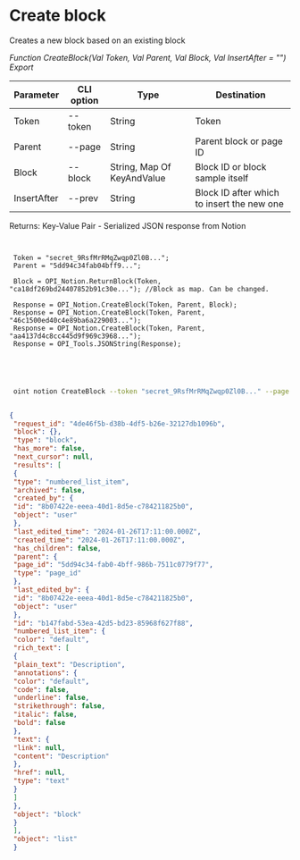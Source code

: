 ﻿---
sidebar_position: 1
---

# Create block
 Creates a new block based on an existing block


*Function CreateBlock(Val Token, Val Parent, Val Block, Val InsertAfter = "") Export*

 | Parameter | CLI option | Type | Destination |
 |-|-|-|-|
 | Token | --token | String | Token |
 | Parent | --page | String | Parent block or page ID |
 | Block | --block | String, Map Of KeyAndValue | Block ID or block sample itself |
 | InsertAfter | --prev | String | Block ID after which to insert the new one |

 
 Returns: Key-Value Pair - Serialized JSON response from Notion

```bsl title="Code example"
	
 
 Token = "secret_9RsfMrRMqZwqp0Zl0B...";
 Parent = "5dd94c34fab04bff9...";
 
 Block = OPI_Notion.ReturnBlock(Token, "ca18df269bd24407852b91c30e..."); //Block as map. Can be changed.
 
 Response = OPI_Notion.CreateBlock(Token, Parent, Block); 
 Response = OPI_Notion.CreateBlock(Token, Parent, "46c1500ed40c4e89ba6a229003..."); 
 Response = OPI_Notion.CreateBlock(Token, Parent, "aa4137d4c8cc445d9f969c3968..."); 
 Response = OPI_Tools.JSONString(Response);
 

	
```

```sh title="CLI command example"
 
 oint notion CreateBlock --token "secret_9RsfMrRMqZwqp0Zl0B..." --page "5dd94c34fab04bff9..." --block %block% --prev %prev%


```


```json title="Result"

{
 "request_id": "4de46f5b-d38b-4df5-b26e-32127db1096b",
 "block": {},
 "type": "block",
 "has_more": false,
 "next_cursor": null,
 "results": [
 {
 "type": "numbered_list_item",
 "archived": false,
 "created_by": {
 "id": "8b07422e-eeea-40d1-8d5e-c784211825b0",
 "object": "user"
 },
 "last_edited_time": "2024-01-26T17:11:00.000Z",
 "created_time": "2024-01-26T17:11:00.000Z",
 "has_children": false,
 "parent": {
 "page_id": "5dd94c34-fab0-4bff-986b-7511c0779f77",
 "type": "page_id"
 },
 "last_edited_by": {
 "id": "8b07422e-eeea-40d1-8d5e-c784211825b0",
 "object": "user"
 },
 "id": "b147fabd-53ea-42d5-bd23-85968f627f88",
 "numbered_list_item": {
 "color": "default",
 "rich_text": [
 {
 "plain_text": "Description",
 "annotations": {
 "color": "default",
 "code": false,
 "underline": false,
 "strikethrough": false,
 "italic": false,
 "bold": false
 },
 "text": {
 "link": null,
 "content": "Description"
 },
 "href": null,
 "type": "text"
 }
 ]
 },
 "object": "block"
 }
 ],
 "object": "list"
 }

```
